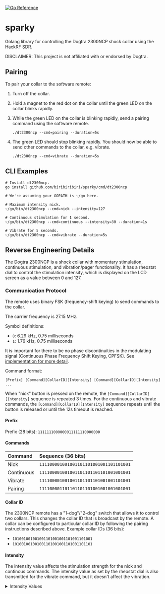 [![Go Reference](https://pkg.go.dev/badge/github.com/biribiribiri/sparky.svg)](https://pkg.go.dev/github.com/biribiribiri/sparky)

# sparky
Golang library for controlling the Dogtra 2300NCP shock collar using the
HackRF SDR.

DISCLAIMER: This project is not affiliated with or endorsed by Dogtra.

## Pairing

To pair your collar to the software remote:
1. Turn off the collar.
2. Hold a magnet to the red dot on the collar until the green LED on the
   collar blinks rapidly.
3. While the green LED on the collar is blinking rapidly, send a pairing
   command using the software remote.

	```
	./dt2300ncp --cmd=pairing --duration=5s
	```

4. The green LED should stop blinking rapidly. You should now be able to send
   other commands to the collar, e.g. vibrate.

	```
	./dt2300ncp --cmd=vibrate --duration=5s
	```

## CLI Examples
```
# Install dt2300ncp.
go install github.com/biribiribiri/sparky/cmd/dt2300ncp

# We're assuming your GOPATH is ~/go here.

# Maximum intensity nick.
~/go/bin/dt2300ncp --cmd=nick --intensity=127

# Continuous stimulation for 1 second.
~/go/bin/dt2300ncp --cmd=continuous --intensity=30 --duration=1s

# Vibrate for 5 seconds.
~/go/bin/dt2300ncp --cmd=vibrate --duration=5s
```

## Reverse Engineering Details

The Dogtra 2300NCP is a shock collar with momentary stimulation, continuous
stimulation, and vibration/pager functionality. It has a rheostat dial to
control the stimulation intensity, which is displayed on the LCD screen as a
value between 0 and 127.

### Communication Protocol

The remote uses binary FSK (frequency-shift keying) to send commands to the
collar.

The carrier frequency is 27.15 MHz.

Symbol definitions:
  * `0`: 6.29 kHz, 0.75 milliseconds
  * `1`: 1.76 kHz, 0.75 milliseconds

It is important for there to be no phase discontinuities in the modulating
signal (Continuous Phase Frequency Shift Keying, CPFSK). See [implementation
for more detail](../main/pkg/dt2300ncp/dt2300ncp.go).

Command format:

  ```
  [Prefix] [Command][CollarID][Intensity] [Command][CollarID][Intensity] ...
  ```

When "nick" button is pressed on the remote, the
`[Command][CollarID][Intensity]` sequence is repeated 3 times. For the
continuous and vibrate commands, the `[Command][CollarID][Intensity]` sequence
repeats until the button is released or until the 12s timeout is reached.


#### Prefix 

Prefix (28 bits): `1111111000000011111110000000`


#### Commands 

| Command    | Sequence (36 bits)                     |
|:-----------|:---------------------------------------|
| Nick       | `111100001001001101101001001101101001` |
| Continuous | `111100001001001101101101101001001001` |
| Vibrate    | `111100001001001101101101001001101001` |
| Pairing    | `111100001101101101101001001001001001` |

#### Collar ID

The 2300NCP remote has a "1-dog"/"2-dog" switch that allows it to control two
collars. This changes the collar ID that is broadcast by the remote. A collar
can be configured to particular collar ID by following the pairing
instructions described above. Example collar IDs (36 bits):

 * `101001001001001101001001101001101001`
 * `101001001001001101001001101001101101`

#### Intensity

The intensity value affects the stimulation strength for the nick and
continous commands. The intensity value as set by the rheostat dial is also
transmitted for the vibrate command, but it doesn't affect the vibration.

<details>
  <summary>Intensity Values</summary>

| Intensity | Sequence (30, 31, or 32 bits)      |
|:----------|:-----------------------------------|
| 0         | `010100000000000000000000000000`   |
| 1         | `011010000000000000000000000000`   |
| 2         | `011101000000000000000000000000`   |
| 3         | `011110100000000000000000000000`   |
| 4         | `011111010000000000000000000000`   |
| 5         | `011111101000000000000000000000`   |
| 6         | `011111110100000000000000000000`   |
| 7         | `011111111010000000000000000000`   |
| 8         | `011111111101000000000000000000`   |
| 9         | `011111111110100000000000000000`   |
| 10        | `001010000000000000000000000000`   |
| 11        | `001101000000000000000000000000`   |
| 12        | `001111010000000000000000000000`   |
| 13        | `001111110100000000000000000000`   |
| 14        | `001111111010000000000000000000`   |
| 15        | `001111111101000000000000000000`   |
| 16        | `001111111110100000000000000000`   |
| 17        | `001111111111010000000000000000`   |
| 18        | `000101000000000000000000000000`   |
| 19        | `000110100000000000000000000000`   |
| 20        | `000111010000000000000000000000`   |
| 21        | `000111101000000000000000000000`   |
| 22        | `000111110100000000000000000000`   |
| 23        | `000111111010000000000000000000`   |
| 24        | `000111111101000000000000000000`   |
| 25        | `000111111110100000000000000000`   |
| 26        | `000111111111101000000000000000`   |
| 27        | `000011010000000000000000000000`   |
| 28        | `000011110100000000000000000000`   |
| 29        | `000011111101000000000000000000`   |
| 30        | `000011111111010000000000000000`   |
| 31        | `000011111111110100000000000000`   |
| 32        | `000001101000000000000000000000`   |
| 33        | `000001111010000000000000000000`   |
| 34        | `000001111110100000000000000000`   |
| 35        | `000001111111101000000000000000`   |
| 36        | `000001111111111010000000000000`   |
| 37        | `000000110100000000000000000000`   |
| 38        | `000000111101000000000000000000`   |
| 39        | `000000111111010000000000000000`   |
| 40        | `000000111111101000000000000000`   |
| 41        | `000000111111110100000000000000`   |
| 42        | `000000111111111010000000000000`   |
| 43        | `000000010100000000000000000000`   |
| 44        | `000000011101000000000000000000`   |
| 45        | `000000011111010000000000000000`   |
| 46        | `000000011111110100000000000000`   |
| 47        | `000000011111111101000000000000`   |
| 48        | `000000001010000000000000000000`   |
| 49        | `000000001110100000000000000000`   |
| 50        | `000000001111101000000000000000`   |
| 51        | `000000001111111010000000000000`   |
| 52        | `000000001111111101000000000000`   |
| 53        | `000000001111111110100000000000`   |
| 54        | `000000001111111111010000000000`   |
| 55        | `000000000101000000000000000000`   |
| 56        | `000000000111010000000000000000`   |
| 57        | `000000000111110100000000000000`   |
| 58        | `000000000111111101000000000000`   |
| 59        | `000000000111111111010000000000`   |
| 60        | `000000000010100000000000000000`   |
| 61        | `000000000011101000000000000000`   |
| 62        | `000000000011111010000000000000`   |
| 63        | `000000000011111110100000000000`   |
| 64        | `000000000011111111010000000000`   |
| 65        | `000000000011111111101000000000`   |
| 66        | `0000000000111111111101000000000`  |
| 67        | `101010000000000000000000000000`   |
| 68        | `101110100000000000000000000000`   |
| 69        | `101111101000000000000000000000`   |
| 70        | `101111111010000000000000000000`   |
| 71        | `101111111110100000000000000000`   |
| 72        | `100101000000000000000000000000`   |
| 73        | `100111010000000000000000000000`   |
| 74        | `100111110100000000000000000000`   |
| 75        | `100111111101000000000000000000`   |
| 76        | `100111111111010000000000000000`   |
| 77        | `100010100000000000000000000000`   |
| 78        | `100011101000000000000000000000`   |
| 79        | `100011111010000000000000000000`   |
| 80        | `100011111110100000000000000000`   |
| 81        | `100011111111110100000000000000`   |
| 82        | `100001110100000000000000000000`   |
| 83        | `100001111110100000000000000000`   |
| 84        | `100001111111110100000000000000`   |
| 85        | `100000110100000000000000000000`   |
| 86        | `100000111110100000000000000000`   |
| 87        | `100000111111110100000000000000`   |
| 88        | `100000010100000000000000000000`   |
| 89        | `100000011111010000000000000000`   |
| 90        | `100000011111110100000000000000`   |
| 91        | `100000011111111101000000000000`   |
| 92        | `100000001010000000000000000000`   |
| 93        | `100000001110100000000000000000`   |
| 94        | `100000001111101000000000000000`   |
| 95        | `100000001111111010000000000000`   |
| 96        | `100000001111111110100000000000`   |
| 97        | `100000000101000000000000000000`   |
| 98        | `100000000111010000000000000000`   |
| 99        | `100000000111110100000000000000`   |
| 100       | `100000000111111101000000000000`   |
| 101       | `100000000111111111010000000000`   |
| 102       | `100000000011010000000000000000`   |
| 103       | `100000000011110100000000000000`   |
| 104       | `100000000011111101000000000000`   |
| 105       | `100000000011111111010000000000`   |
| 106       | `1000000000111111111101000000000`  |
| 107       | `100000000001101000000000000000`   |
| 108       | `100000000001111010000000000000`   |
| 109       | `100000000001111110100000000000`   |
| 110       | `100000000001111111101000000000`   |
| 111       | `10000000000111111111101000000000` |
| 112       | `110110100000000000000000000000`   |
| 113       | `110111101000000000000000000000`   |
| 114       | `110111111010000000000000000000`   |
| 115       | `110111111111010000000000000000`   |
| 116       | `110011010000000000000000000000`   |
| 117       | `110011111010000000000000000000`   |
| 118       | `110011111111010000000000000000`   |
| 119       | `110001010000000000000000000000`   |
| 120       | `110001111101000000000000000000`   |
| 121       | `110001111111110100000000000000`   |
| 122       | `110000111010000000000000000000`   |
| 123       | `110000111111101000000000000000`   |
| 124       | `110000010100000000000000000000`   |
| 125       | `110000011111101000000000000000`   |
| 126       | `110000001010000000000000000000`   |
| 127       | `110000001111110100000000000000`   |

</details>